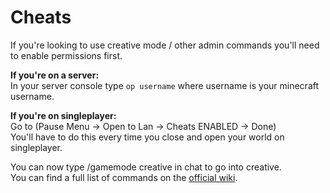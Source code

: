 # Cheats

If you're looking to use creative mode / other admin commands you'll need to enable permissions first.

**__If you're on a server:__** <br />
In your server console type ``op username`` where username is your minecraft username.

**__If you're on singleplayer:__** <br />
Go to (Pause Menu -> Open to Lan -> Cheats ENABLED -> Done)<br />
You'll have to do this every time you close and open your world on singleplayer.

You can now type /gamemode creative in chat to go into creative.<br />
You can find a full list of commands on the [official wiki](https://minecraft.fandom.com/wiki/Commands).
